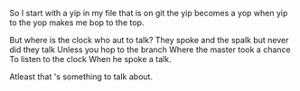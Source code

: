 So I start with a yip 
in my file that is on git
the yip becomes a yop
when yip to the yop 
makes me bop to the top. 

But where is the clock who aut to talk?
They spoke and the spalk but never did they talk
Unless you hop to the branch
Where the master took a chance
To listen to the clock 
When he spoke a talk. 

Atleast that 's something to talk about.
